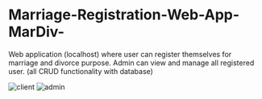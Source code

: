 # Marriage-Registration-Web-App-MarDiv-
Web application (localhost) where user can register themselves for marriage and divorce purpose. Admin can view and manage all registered user. (all CRUD functionality with database)

![client](https://github.com/vrajsoni98/Marriage-Registration-Web-App-MarDiv-/assets/53274349/fc5ba024-b435-43f3-8f08-a60ecd549046)
![admin](https://github.com/vrajsoni98/Marriage-Registration-Web-App-MarDiv-/assets/53274349/cd1c187b-5c71-4187-8062-460cf39d3147)
